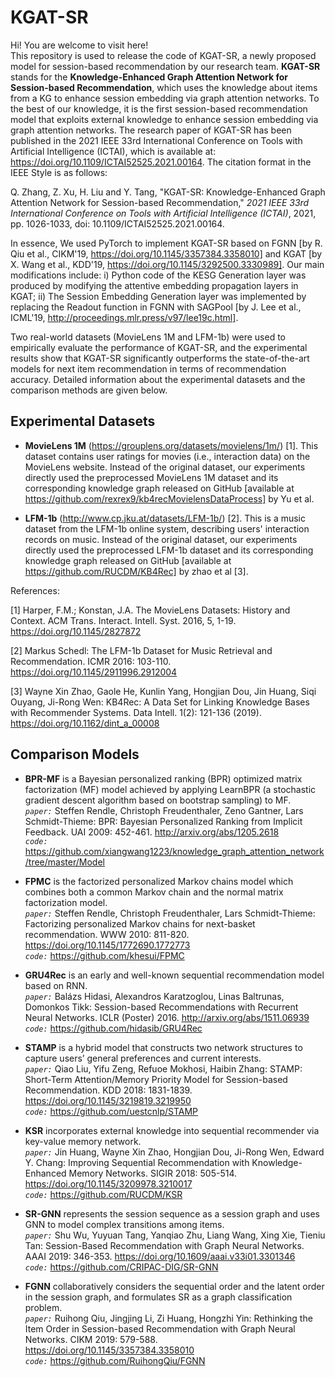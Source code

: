 KGAT-SR
======
Hi! You are welcome to visit here!<br>
This repository is used to release the code of KGAT-SR, a newly proposed model for session-based recommendation by our research team. **KGAT-SR** stands for the **Knowledge-Enhanced Graph Attention Network for Session-based Recommendation**, which uses the knowledge about items from a KG to enhance session embedding via graph attention networks. To the best of our knowledge, it is the first session-based recommendation model that exploits external knowledge to enhance session embedding via graph attention networks. The research paper of KGAT-SR has been published in the 2021 IEEE 33rd International Conference on Tools with Artificial Intelligence (ICTAI), which is available at: https://doi.org/10.1109/ICTAI52525.2021.00164. The citation format in the IEEE Style is as follows:

Q. Zhang, Z. Xu, H. Liu and Y. Tang, "KGAT-SR: Knowledge-Enhanced Graph Attention Network for Session-based Recommendation," *2021 IEEE 33rd International Conference on Tools with Artificial Intelligence (ICTAI)*, 2021, pp. 1026-1033, doi: 10.1109/ICTAI52525.2021.00164.

In essence, We used PyTorch to implement KGAT-SR based on FGNN [by R. Qiu et al., CIKM'19, https://doi.org/10.1145/3357384.3358010] and KGAT [by X. Wang  et al., KDD'19, https://doi.org/10.1145/3292500.3330989]. Our main modifications include: i) Python code of the KESG Generation layer was produced by modifying the attentive embedding propagation layers in KGAT; ii) The Session Embedding Generation layer was implemented by replacing the Readout function in FGNN with SAGPool [by J. Lee et al., ICML'19, http://proceedings.mlr.press/v97/lee19c.html].

Two real-world datasets (MovieLens 1M and LFM-1b) were used to empirically evaluate the performance of KGAT-SR, and the experimental results show that KGAT-SR significantly outperforms the state-of-the-art models for next item recommendation in terms of recommendation accuracy. Detailed information about the experimental datasets and the comparison methods are given below.

Experimental Datasets
--
* **MovieLens 1M** (https://grouplens.org/datasets/movielens/1m/) [1]. This dataset contains user ratings for movies (i.e., interaction data) on the MovieLens website. Instead of the original dataset, our experiments directly used the preprocessed MovieLens 1M dataset and its corresponding knowledge graph released on GitHub [available at https://github.com/rexrex9/kb4recMovielensDataProcess] by Yu et al.

* **LFM-1b** (http://www.cp.jku.at/datasets/LFM-1b/) [2]. This is a music dataset from the LFM-1b online system, describing users' interaction records on music. Instead of the original dataset, our experiments directly used the preprocessed LFM-1b dataset and its corresponding knowledge graph released on GitHub [available at https://github.com/RUCDM/KB4Rec] by zhao et al [3].

References:

[1] Harper, F.M.; Konstan, J.A. The MovieLens Datasets: History and Context. ACM Trans. Interact. Intell. Syst. 2016, 5, 1-19. https://doi.org/10.1145/2827872

[2] Markus Schedl: The LFM-1b Dataset for Music Retrieval and Recommendation. ICMR 2016: 103-110. https://doi.org/10.1145/2911996.2912004

[3] Wayne Xin Zhao, Gaole He, Kunlin Yang, Hongjian Dou, Jin Huang, Siqi Ouyang, Ji-Rong Wen: KB4Rec: A Data Set for Linking Knowledge Bases with Recommender Systems. Data Intell. 1(2): 121-136 (2019). https://doi.org/10.1162/dint_a_00008

Comparison Models
--
* **BPR-MF** is a Bayesian personalized ranking (BPR) optimized matrix factorization (MF) model achieved by applying LearnBPR (a stochastic gradient descent algorithm based on bootstrap sampling) to MF.<br>
*`paper:`* Steffen Rendle, Christoph Freudenthaler, Zeno Gantner, Lars Schmidt-Thieme: BPR: Bayesian Personalized Ranking from Implicit Feedback. UAI 2009: 452-461. http://arxiv.org/abs/1205.2618<br>
*`code:`* https://github.com/xiangwang1223/knowledge_graph_attention_network/tree/master/Model

* **FPMC** is the factorized personalized Markov chains model which combines both a common Markov chain and the normal matrix factorization model.<br>
*`paper:`* Steffen Rendle, Christoph Freudenthaler, Lars Schmidt-Thieme: Factorizing personalized Markov chains for next-basket recommendation. WWW 2010: 811-820. https://doi.org/10.1145/1772690.1772773<br>
*`code:`* https://github.com/khesui/FPMC

* **GRU4Rec** is an early and well-known sequential recommendation model based on RNN.<br>
*`paper:`* Balázs Hidasi, Alexandros Karatzoglou, Linas Baltrunas, Domonkos Tikk: Session-based Recommendations with Recurrent Neural Networks. ICLR (Poster) 2016. http://arxiv.org/abs/1511.06939<br>
*`code:`* https://github.com/hidasib/GRU4Rec

* **STAMP** is a hybrid model that constructs two network structures to capture users’ general preferences and current interests.<br>
*`paper:`* Qiao Liu, Yifu Zeng, Refuoe Mokhosi, Haibin Zhang: STAMP: Short-Term Attention/Memory Priority Model for Session-based Recommendation. KDD 2018: 1831-1839. https://doi.org/10.1145/3219819.3219950<br>
*`code:`* https://github.com/uestcnlp/STAMP

* **KSR** incorporates external knowledge into sequential recommender via key-value memory network.<br>
*`paper:`* Jin Huang, Wayne Xin Zhao, Hongjian Dou, Ji-Rong Wen, Edward Y. Chang: Improving Sequential Recommendation with Knowledge-Enhanced Memory Networks. SIGIR 2018: 505-514. https://doi.org/10.1145/3209978.3210017<br>
*`code:`* https://github.com/RUCDM/KSR

* **SR-GNN** represents the session sequence as a session graph and uses GNN to model complex transitions among items.<br>
*`paper:`* Shu Wu, Yuyuan Tang, Yanqiao Zhu, Liang Wang, Xing Xie, Tieniu Tan: Session-Based Recommendation with Graph Neural Networks. AAAI 2019: 346-353. https://doi.org/10.1609/aaai.v33i01.3301346<br>
*`code:`* https://github.com/CRIPAC-DIG/SR-GNN

* **FGNN** collaboratively considers the sequential order and the latent order in the session graph, and formulates SR as a graph classification problem.<br>
*`paper:`* Ruihong Qiu, Jingjing Li, Zi Huang, Hongzhi Yin: Rethinking the Item Order in Session-based Recommendation with Graph Neural Networks. CIKM 2019: 579-588. https://doi.org/10.1145/3357384.3358010<br>
*`code:`* https://github.com/RuihongQiu/FGNN
